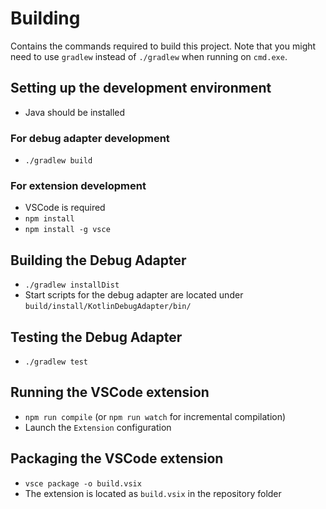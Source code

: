 # Building
Contains the commands required to build this project. Note that you might need to use `gradlew` instead of `./gradlew` when running on `cmd.exe`.

## Setting up the development environment
* Java should be installed

### For debug adapter development
* `./gradlew build`

### For extension development
* VSCode is required
* `npm install`
* `npm install -g vsce`

## Building the Debug Adapter
* `./gradlew installDist`
* Start scripts for the debug adapter are located under `build/install/KotlinDebugAdapter/bin/`

## Testing the Debug Adapter
* `./gradlew test`

## Running the VSCode extension
* `npm run compile` (or `npm run watch` for incremental compilation)
* Launch the `Extension` configuration

## Packaging the VSCode extension
* `vsce package -o build.vsix`
* The extension is located as `build.vsix` in the repository folder
